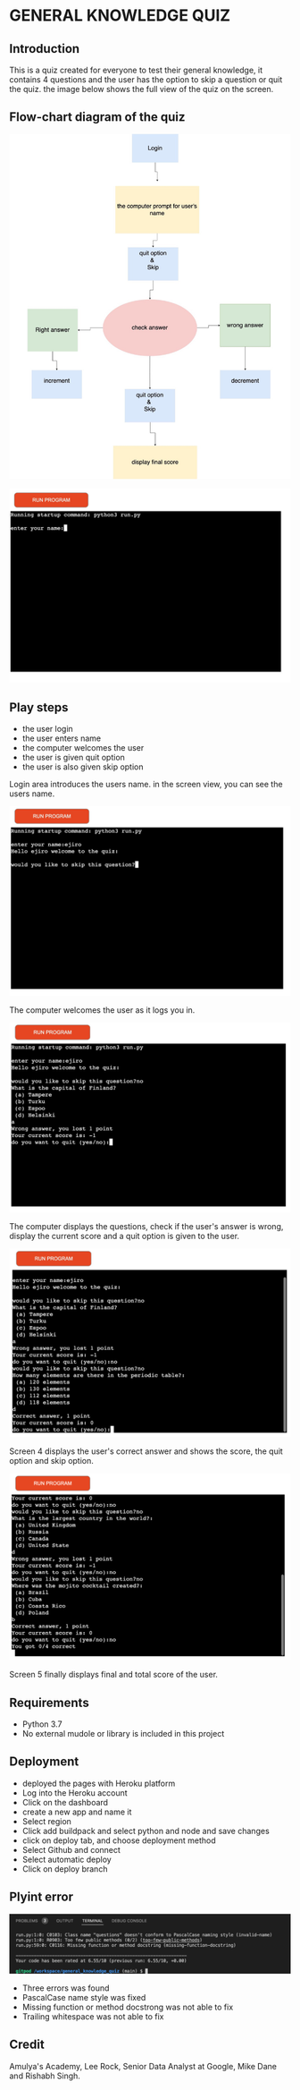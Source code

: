 # GENERAL KNOWLEDGE QUIZ

 

## Introduction
This is a quiz created for everyone to test their general knowledge, it contains 4 questions and the user has the option to skip a question or quit the quiz. the image below shows the full view of the quiz on the screen.

## Flow-chart diagram of the quiz
![](readme_photos/flow_chart.jpg)

![](readme_photos/screen1.jpg)

## Play steps

* the user login
* the user enters name
* the computer welcomes the user
* the user is given quit option
* the user is also given skip option

Login area introduces the users name. in the screen view, you can see the users name.

![](readme_photos/screen2.jpg)

The computer welcomes the user as it logs you in.

![](readme_photos/screen3.jpg)

The computer displays the questions, check if the user's answer is wrong, display the current score and a quit option is given to the user.

![](readme_photos/screen4.jpg)

Screen 4 displays the user's correct answer and shows the score, the quit option and skip option.

![](readme_photos/screen5.png)

Screen 5 finally displays final and total score of the user.

## Requirements
* Python 3.7
* No external mudole or library is included in this project

## Deployment
* deployed the pages with Heroku platform
* Log into the Heroku account
* Click on the dashboard
* create a new app and name it
* Select region
* Click add buildpack and select python and node and save changes
* click on deploy tab, and choose deployment method
* Select Github and connect
* Select automatic deploy
* Click on deploy branch

## Plyint error
![](readme_photos/screenshot_plyint.png)
* Three errors was found
* PascalCase name style was fixed
* Missing function or method docstrong was not able to fix
* Trailing whitespace was not able to fix

## Credit
Amulya's Academy, Lee Rock, Senior Data Analyst at Google, Mike Dane and Rishabh Singh.

